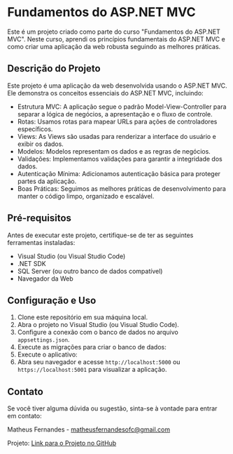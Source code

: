 # Fundamentos do ASP.NET MVC

Este é um projeto criado como parte do curso "Fundamentos do ASP.NET MVC". Neste curso, aprendi os princípios fundamentais do ASP.NET MVC e como criar uma aplicação da web robusta seguindo as melhores práticas.

## Descrição do Projeto

Este projeto é uma aplicação da web desenvolvida usando o ASP.NET MVC. Ele demonstra os conceitos essenciais do ASP.NET MVC, incluindo:

- Estrutura MVC: A aplicação segue o padrão Model-View-Controller para separar a lógica de negócios, a apresentação e o fluxo de controle.
- Rotas: Usamos rotas para mapear URLs para ações de controladores específicos.
- Views: As Views são usadas para renderizar a interface do usuário e exibir os dados.
- Modelos: Modelos representam os dados e as regras de negócios.
- Validações: Implementamos validações para garantir a integridade dos dados.
- Autenticação Mínima: Adicionamos autenticação básica para proteger partes da aplicação.
- Boas Práticas: Seguimos as melhores práticas de desenvolvimento para manter o código limpo, organizado e escalável.

## Pré-requisitos

Antes de executar este projeto, certifique-se de ter as seguintes ferramentas instaladas:

- Visual Studio (ou Visual Studio Code)
- .NET SDK
- SQL Server (ou outro banco de dados compatível)
- Navegador da Web

## Configuração e Uso

1. Clone este repositório em sua máquina local.
2. Abra o projeto no Visual Studio (ou Visual Studio Code).
3. Configure a conexão com o banco de dados no arquivo `appsettings.json`.
4. Execute as migrações para criar o banco de dados:
5. Execute o aplicativo:
6. Abra seu navegador e acesse `http://localhost:5000` ou `https://localhost:5001` para visualizar a aplicação.

## Contato

Se você tiver alguma dúvida ou sugestão, sinta-se à vontade para entrar em contato:

Matheus Fernandes - [matheusfernandesofc@gmail.com](mailto:matheusfernandesofc@gmail.com)

Projeto: [Link para o Projeto no GitHub](https://github.com/cafepng/AppMvcFuncional)
